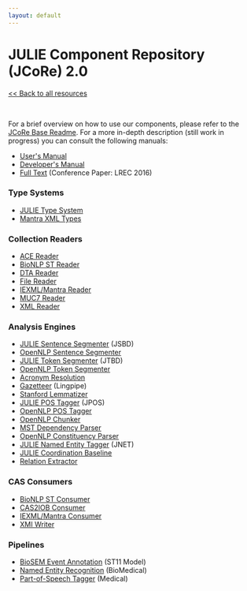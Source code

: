 ```yaml
---
layout: default
---
```


# JULIE Component Repository (JCoRe) 2.0

[<< Back to all resources](index.html)

<br>

For a brief overview on how to use our components, please refer to the [JCoRe Base Readme](https://github.com/JULIELab/jcore-base/blob/master/README.md). For a more in-depth description (still work in progress) you can consult the following manuals:

* [User's Manual](https://github.com/JULIELab/jcore-base/wiki)
* [Developer's Manual](https://github.com/JULIELab/jcore-parent-pom/wiki)
* [Full Text](http://www.lrec-conf.org/proceedings/lrec2016/pdf/774_Paper.pdf) (Conference Paper: LREC 2016)

### Type Systems

* [JULIE Type System](https://github.com/JULIELab/jcore-base/tree/master/jcore-types)
* [Mantra XML Types](https://github.com/JULIELab/jcore-base/tree/master/jcore-mantra-xml-types)

### Collection Readers

* [ACE Reader](https://github.com/JULIELab/jcore-base/tree/master/jcore-ace-reader)
* [BioNLP ST Reader](https://github.com/JULIELab/jcore-base/tree/master/jcore-bionlp09event-reader)
* [DTA Reader](https://github.com/JULIELab/jcore-base/tree/master/jcore-dta-reader)
* [File Reader](https://github.com/JULIELab/jcore-base/tree/master/jcore-file-reader)
* [IEXML/Mantra Reader](https://github.com/JULIELab/jcore-base/tree/master/jcore-iexml-reader)
* [MUC7 Reader](https://github.com/JULIELab/jcore-base/tree/master/jcore-muc7-reader)
* [XML Reader](https://github.com/JULIELab/jcore-base/tree/master/jcore-xml-reader)

### Analysis Engines

* [JULIE Sentence Segmenter](https://github.com/JULIELab/jcore-base/tree/master/jcore-jsbd-ae) (JSBD)
* [OpenNLP Sentence Segmenter](https://github.com/JULIELab/jcore-base/tree/master/jcore-opennlp-sentence-ae)
* [JULIE Token Segmenter](https://github.com/JULIELab/jcore-base/tree/master/jcore-jtbd-ae) (JTBD)
* [OpenNLP Token Segmenter](https://github.com/JULIELab/jcore-base/tree/master/jcore-opennlp-token-ae)
* [Acronym Resolution](https://github.com/JULIELab/jcore-base/tree/master/jcore-acronym-ae)
* [Gazetteer](https://github.com/JULIELab/jcore-base/tree/master/jcore-lingpipegazetteer-ae) (Lingpipe)
* [Stanford Lemmatizer](https://github.com/JULIELab/jcore-base/tree/master/jcore-stanford-lemmatizer)
* [JULIE POS Tagger](https://github.com/JULIELab/jcore-base/tree/master/jcore-jpos-ae) (JPOS)
* [OpenNLP POS Tagger](https://github.com/JULIELab/jcore-base/tree/master/jcore-opennlp-postag-ae)
* [OpenNLP Chunker](https://github.com/JULIELab/jcore-base/tree/master/jcore-opennlp-chunk-ae)
* [MST Dependency Parser](https://github.com/JULIELab/jcore-base/tree/master/jcore-mstparser-ae)
* [OpenNLP Constituency Parser](https://github.com/JULIELab/jcore-base/tree/master/jcore-opennlp-parser-ae)
* [JULIE Named Entity Tagger](https://github.com/JULIELab/jcore-base/tree/master/jcore-jnet-ae) (JNET)
* [JULIE Coordination Baseline](https://github.com/JULIELab/jcore-base/tree/master/jcore-coordination-baseline-ae)
* [Relation Extractor](https://github.com/JULIELab/jcore-base/tree/master/jcore-biosem-ae)

### CAS Consumers

* [BioNLP ST Consumer](https://github.com/JULIELab/jcore-base/tree/master/jcore-bionlp09event-consumer)
* [CAS2IOB Consumer](https://github.com/JULIELab/jcore-base/tree/master/jcore-cas2iob-consumer)
* [IEXML/Mantra Consumer](https://github.com/JULIELab/jcore-base/tree/master/jcore-iexml-consumer)
* [XMI Writer](https://github.com/JULIELab/jcore-base/tree/master/jcore-xmi-writer)

### Pipelines

* [BioSEM Event Annotation](https://github.com/JULIELab/jcore-pipelines/tree/master/jcore-relation-extraction-pipeline) (ST11 Model)
* [Named Entity Recognition](https://github.com/JULIELab/jcore-pipelines/tree/master/jcore-named-entity-pipeline) (BioMedical)
* [Part-of-Speech Tagger](https://github.com/JULIELab/jcore-pipelines/tree/master/jcore-medical-pos-pipeline) (Medical)
